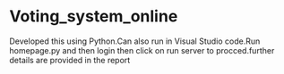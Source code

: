 # Voting_system_online
Developed this using Python.Can also run in Visual Studio code.Run homepage.py and then login then click on run server to procced.further details are provided in the report
